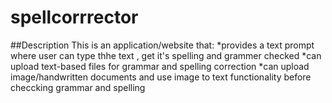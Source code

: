 # spellcorrrector


##Description
This is an application/website that:
*provides a text prompt where user can type thhe text , get it's spelling and grammer checked
*can upload text-based files for grammar and spelling correction
*can upload image/handwritten documents and use image to text functionality before checcking grammar and spelling
